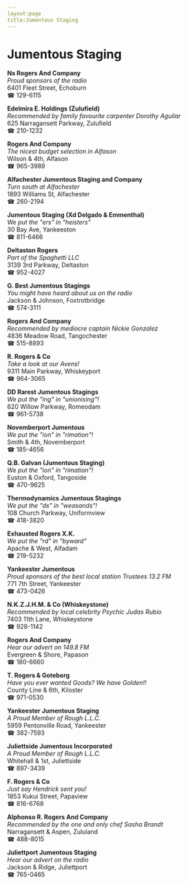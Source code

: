 ```yaml
---
layout:page
title:Jumentous Staging
---
```

# Jumentous Staging

**Ns Rogers And Company**  
_Proud sponsors of the radio_  
6401 Fleet Street, Echoburn  
☎ 129-6115



**Edelmira E. Holdings (Zulufield)**  
_Recommended by family favourite carpenter Dorothy Aguilar_  
625 Narragansett Parkway, Zulufield  
☎ 210-1232



**Rogers And Company**  
_The nicest budget selection in Alfason_  
Wilson & 4th, Alfason  
☎ 965-3989



**Alfachester Jumentous Staging and Company**  
_Turn south at Alfachester_  
1893 Williams St, Alfachester  
☎ 260-2194



**Jumentous Staging (Xd Delgado & Emmenthal)**  
_We put the "ers" in "heisters"_  
30 Bay Ave, Yankeeston  
☎ 811-6466



**Deltaston Rogers**  
_Part of the Spaghetti LLC_  
3139 3rd Parkway, Deltaston  
☎ 952-4027



**G. Best Jumentous Stagings**  
_You might have heard about us on the radio_  
Jackson & Johnson, Foxtrotbridge  
☎ 574-3111



**Rogers And Company**  
_Recommended by mediocre captain Nickie Gonzalez_  
4836 Meadow Road, Tangochester  
☎ 515-8893



**R. Rogers & Co**  
_Take a look at our Avens!_  
9311 Main Parkway, Whiskeyport  
☎ 964-3065



**DD Rarest Jumentous Stagings**  
_We put the "ing" in "unionising"!_  
620 Willow Parkway, Romeodam  
☎ 961-5738



**Novemberport Jumentous**  
_We put the "ion" in "rimation"!_  
Smith & 4th, Novemberport  
☎ 185-4656



**Q.B. Galvan (Jumentous Staging)**  
_We put the "ion" in "rimation"!_  
Euston & Oxford, Tangoside  
☎ 470-9625



**Thermodynamics Jumentous Stagings**  
_We put the "ds" in "weasands"!_  
108 Church Parkway, Uniformview  
☎ 418-3820



**Exhausted Rogers X.K.**  
_We put the "rd" in "byward"_  
Apache & West, Alfadam  
☎ 219-5232



**Yankeester Jumentous**  
_Proud sponsors of the best local station Trustees 13.2 FM_  
771 7th Street, Yankeester  
☎ 473-0426



**N.K.Z.J.H.M. & Co (Whiskeystone)**  
_Recommended by local celebrity Psychic Judas Rubio_  
7403 11th Lane, Whiskeystone  
☎ 928-1142



**Rogers And Company**  
_Hear our advert on 149.8 FM_  
Evergreen & Shore, Papason  
☎ 180-6660



**T. Rogers & Goteborg**  
_Have you ever wanted Goods? We have Golden!!_  
County Line & 6th, Kiloster  
☎ 971-0530



**Yankeester Jumentous Staging**  
_A Proud Member of Rough L.L.C._  
5959 Pentonville Road, Yankeester  
☎ 382-7593



**Juliettside Jumentous Incorporated**  
_A Proud Member of Rough L.L.C._  
Whitehall & 1st, Juliettside  
☎ 897-3439



**F. Rogers & Co**  
_Just say Hendrick sent you!_  
1853 Kukui Street, Papaview  
☎ 816-6768



**Alphonso R. Rogers And Company**  
_Recommended by the one and only chef Sasha Brandt_  
Narragansett & Aspen, Zululand  
☎ 488-8015



**Juliettport Jumentous Staging**  
_Hear our advert on the radio_  
Jackson & Ridge, Juliettport  
☎ 765-0465



